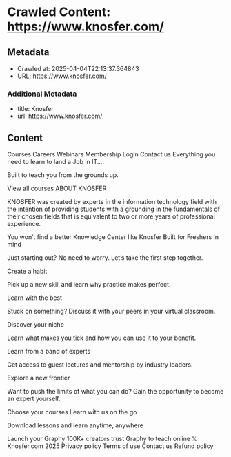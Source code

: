 # Crawled Content: https://www.knosfer.com/

## Metadata
- Crawled at: 2025-04-04T22:13:37.364843
- URL: https://www.knosfer.com/

### Additional Metadata
- title: Knosfer
- url: https://www.knosfer.com/

## Content

Courses
Careers
Webinars
Membership
Login
Contact us
Everything you need to learn to land a Job in IT....

Built to teach you from the grounds up.

View all courses
ABOUT KNOSFER

KNOSFER was created by experts in the information technology field with the intention of providing students with a grounding in the fundamentals of their chosen fields that is equivalent to two or more years of professional experience.

You won’t find a better Knowledge Center like Knosfer
Built for Freshers in mind

Just starting out? No need to worry. Let’s take the first step together.

Create a habit

Pick up a new skill and learn why practice makes perfect.

Learn with the best

Stuck on something? Discuss it with your peers in your virtual classroom.

Discover your niche

Learn what makes you tick and how you can use it to your benefit.

Learn from a band of experts

Get access to guest lectures and mentorship by industry leaders.

Explore a new frontier

Want to push the limits of what you can do? Gain the opportunity to become an expert yourself.

Choose your courses
Learn with us on the go

Download lessons and learn anytime, anywhere

 
Launch your Graphy
100K+ creators trust Graphy to teach online
𝕏
Knosfer.com  2025
Privacy policy
Terms of use
Contact us
Refund policy